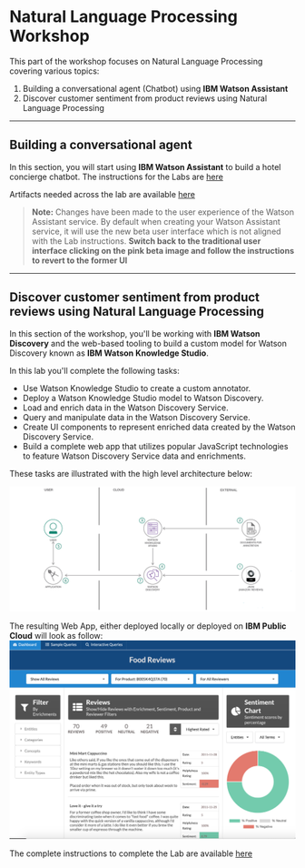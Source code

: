 # Natural Language Processing Workshop

This part of the workshop focuses on Natural Language Processing covering various topics:
1. Building a conversational agent (Chatbot) using **IBM Watson Assistant**
2. Discover customer sentiment from product reviews using Natural Language Processing

---

## Building a conversational agent

In this section, you will start using **IBM Watson Assistant** to build a hotel concierge chatbot.
The instructions for the Labs are [here](Lab1V2-Building-a-conversation.pdf)

Artifacts needed across the lab are available [here](artifacts/)

> **Note:** Changes have been made to the user experience of the Watson Assistant service. By default when creating your Watson Assistant service, it will use the new beta user interface which is not aligned with the Lab instructions. **Switch back to the traditional user interface clicking on the pink beta image and follow the instructions to revert to the former UI**

---

## Discover customer sentiment from product reviews using Natural Language Processing

In this section of the workshop, you'll be working with **IBM Watson Discovery** and the web-based tooling to build a custom model for Watson Discovery known as **IBM Watson Knowledge Studio**.

In this lab you'll complete the following tasks:

+ Use Watson Knowledge Studio to create a custom annotator.
+ Deploy a Watson Knowledge Studio model to Watson Discovery.
+ Load and enrich data in the Watson Discovery Service.
+ Query and manipulate data in the Watson Discovery Service.
+ Create UI components to represent enriched data created by the Watson Discovery Service.
+ Build a complete web app that utilizes popular JavaScript technologies to feature Watson Discovery Service data and enrichments.

These tasks are illustrated with the high level architecture below:  

![](assets/markdown-img-paste-20200107005415474.png)

The resulting Web App, either deployed locally or deployed on **IBM Public Cloud** will look as follow:  
![](assets/markdown-img-paste-20200107005551554.png)

The complete instructions to complete the Lab are available [here](https://github.com/IBM/watson-discovery-food-reviews#sample-ui-layout)
